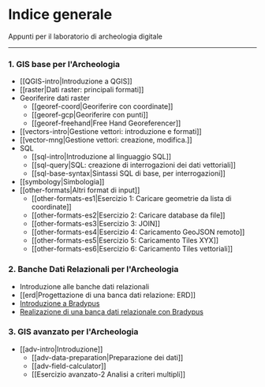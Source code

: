 # Indice generale

Appunti per il laboratorio di archeologia digitale
***


### 1. GIS base per l'Archeologia
- [[QGIS-intro|Introduzione a QGIS]]
- [[raster|Dati raster: principali formati]]
- Georiferire dati raster		
	- [[georef-coord|Georiferire con coordinate]]
	- [[georef-gcp|Georiferire con punti]]
	- [[georef-freehand|Free Hand Georeferencer]]
- [[vectors-intro|Gestione vettori: introduzione e formati]]
- [[vector-mng|Gestione vettori: creazione, modifica.]]
- SQL
	- [[sql-intro|Introduzione al linguaggio SQL]]
	- [[sql-query|SQL: creazione di interrogazioni dei dati vettoriali]]
	- [[sql-base-syntax|Sintassi SQL di base, per interrogazioni]]
- [[symbology|Simbologia]]
- [[other-formats|Altri format di input]]
	- [[other-formats-es1|Esercizio 1: Caricare geometrie da lista di coordinate]]
	- [[other-formats-es2|Esercizio 2: Caricare database da file]]
	- [[other-formats-es3|Esercizio 3: JOIN]]
	- [[other-formats-es4|Esercizio 4: Caricamento GeoJSON remoto]]
	- [[other-formats-es5|Esercizio 5: Caricamento Tiles XYX]]
	- [[other-formats-es6|Esercizio 6: Caricamento Tiles vettoriali]]

###  2. Banche Dati Relazionali per l'Archeologia
- Introduzione alle banche dati relazionali
- [[erd|Progettazione di una banca dati relazione: ERD]]
- [Introduzione a Bradypus](https://lad.saras.uniroma1.it/ricerca/bradypus-cloud-databases/)
- [Realizazione di una banca dati relazionale con Bradypus](https://bdus.cloud/edu/db/)

### 3. GIS avanzato per l'Archeologia
- [[adv-intro|Introduzione]]
	- [[adv-data-preparation|Preparazione dei dati]]
	- [[adv-field-calculator]]
	- [[Esercizio avanzato-2 Analisi a criteri multipli]]
